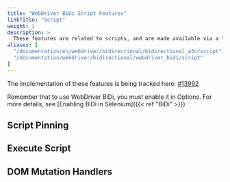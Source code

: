```yaml
---
title: "WebDriver BiDi Script Features"
linkTitle: "Script"
weight: 1
description: >
  These features are related to scripts, and are made available via a "script" namespace.
aliases: [
  "/documentation/en/webdriver/bidirectional/bidirectional_w3c/script",
  "/documentation/webdriver/bidirectional/webdriver_bidi/script"
]
---
```


The implementation of these features is being tracked here: [#13992](https://github.com/SeleniumHQ/selenium/issues/13992)

Remember that to use WebDriver BiDi, you must enable it in Options.
For more details, see [Enabling BiDi in Selenium]({{< ref "BiDi" >}})

## Script Pinning

## Execute Script

## DOM Mutation Handlers
